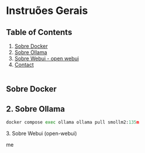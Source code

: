 # Instruões Gerais
## Table of Contents
1. [Sobre Docker](#docker)
2. [Sobre Ollama](#ollama)
3. [Sobre Webui - open webui](#webui)
4. [Contact](#contact)
<br><br>

<a name="docker"></a>
## Sobre Docker






<a name="ollama"></a>


## 2. Sobre Ollama

``` python
docker compose exec ollama ollama pull smollm2:135m
```




<a name="webui"></a>
3. Sobre Webui (open-webui)





<a name="contact"></a>
me


